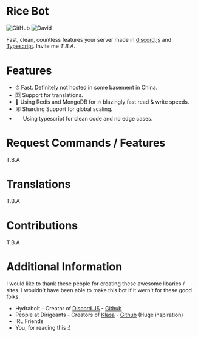 # Rice Bot

![GitHub](https://img.shields.io/github/license/andyiscool5463/ricebot)
![David](https://img.shields.io/david/andyiscool5463/ricebot)

Fast, clean, countless features your server made in [discord.js](DiscordJSLink) and [Typescript](typescriptlink).
Invite me _T.B.A_.

# Features

- ⏱ Fast. Definitely not hosted in some basement in China.
- 🈁 Support for translations.
- 📂 Using Redis and MongoDB for 🔥 blazingly fast read & write speeds.
- 🕸️ Sharding Support for global scaling.
- <image src="https://raw.githubusercontent.com/remojansen/logo.ts/master/ts.png" height="16" /> Using typescript for clean code and no edge cases.

# Request Commands / Features

T.B.A

# Translations

T.B.A

# Contributions

T.B.A

# Additional Information

I would like to thank these people for creating these awesome libaries / sites. I wouldn't have been able to make this bot if it wern't for these good folks.

- Hydrabolt - Creator of [Discord.JS](discordjslink) - [Github](hydraboltgithub)
- People at Dirigeants - Creators of [Klasa](klasa) - [Github](dirigeantsgithub) (Huge inspiration)
- IRL Friends
- You, for reading this :)

[discordjslink]: https://discord.js.org/
[typescriptlink]: https://www.typescriptlang.org/
[klasa]: https://github.com/dirigeants/klasa
[hydraboltgithub]: https://github.com/hydrabolt
[dirigeantsgithub]: https://github.com/dirigeants
